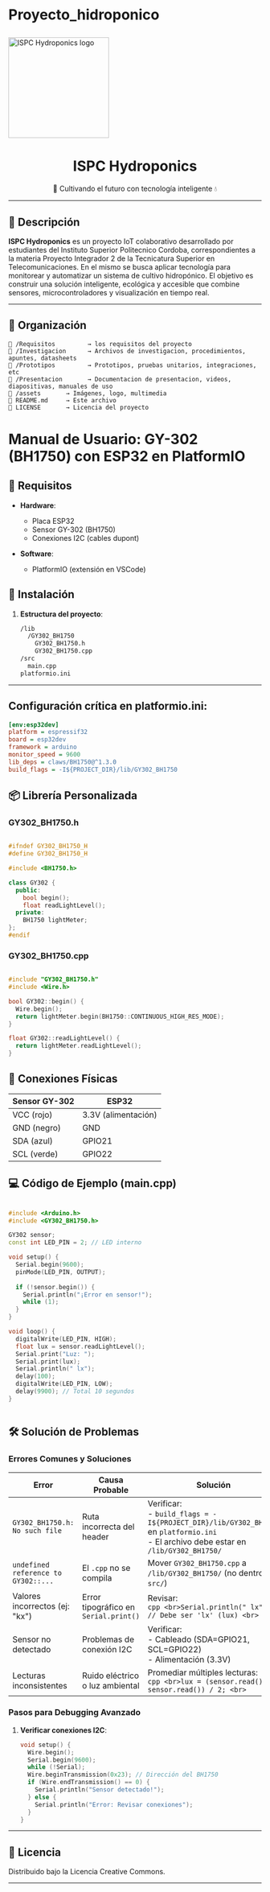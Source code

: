 # Proyecto_hidroponico<p align="center">
  <img src="E-Assets/logo.png" width="200" alt="ISPC Hydroponics logo"/>
</p>

<h1 align="center">ISPC Hydroponics</h1>

<p align="center">
  🌱 Cultivando el futuro con tecnología inteligente 💧
</p>

---

## 📌 Descripción

**ISPC Hydroponics** es un proyecto IoT colaborativo desarrollado por estudiantes del Instituto Superior Politecnico Cordoba, correspondientes a la materia Proyecto Integrador 2 de la Tecnicatura Superior en Telecomunicaciones.
En el mismo se busca aplicar tecnología para monitorear y automatizar un sistema de cultivo hidropónico. 
El objetivo es construir una solución inteligente, ecológica y accesible que combine sensores, microcontroladores y visualización en tiempo real.

---

## 📂 Organización

```
📁 /Requisitos         → los requisitos del proyecto  
📁 /Investigacion      → Archivos de investigacion, procedimientos, apuntes, datasheets 
📁 /Prototipos         → Prototipos, pruebas unitarios, integraciones, etc 
📁 /Presentacion       → Documentacion de presentacion, videos, diapositivas, manuales de uso
📁 /assets       → Imágenes, logo, multimedia  
📄 README.md     → Este archivo  
📄 LICENSE       → Licencia del proyecto
```


# Manual de Usuario: GY-302 (BH1750) con ESP32 en PlatformIO

##  📌 Requisitos
- **Hardware**:
  - Placa ESP32
  - Sensor GY-302 (BH1750)
  - Conexiones I2C (cables dupont)

- **Software**:
  - PlatformIO (extensión en VSCode)  

## 🔧 Instalación
1. **Estructura del proyecto**:
   ```bash
   /lib
     /GY302_BH1750
       GY302_BH1750.h
       GY302_BH1750.cpp
   /src
     main.cpp
   platformio.ini
---

##  Configuración crítica en platformio.ini:  
```ini  
[env:esp32dev]
platform = espressif32
board = esp32dev
framework = arduino
monitor_speed = 9600
lib_deps = claws/BH1750@^1.3.0
build_flags = -I${PROJECT_DIR}/lib/GY302_BH1750  
```    
   


## 📦 Librería Personalizada

### GY302_BH1750.h
```cpp

#ifndef GY302_BH1750_H
#define GY302_BH1750_H

#include <BH1750.h>

class GY302 {
  public:
    bool begin();
    float readLightLevel();
  private:
    BH1750 lightMeter;
};
#endif

```

### GY302_BH1750.cpp

```cpp  

#include "GY302_BH1750.h"
#include <Wire.h>

bool GY302::begin() {
  Wire.begin();
  return lightMeter.begin(BH1750::CONTINUOUS_HIGH_RES_MODE);
}

float GY302::readLightLevel() {
  return lightMeter.readLightLevel();
} 


```   



##  🔌 Conexiones Físicas

| **Sensor GY-302** | **ESP32**       |
|-------------------|-----------------|
| VCC (rojo)        | 3.3V (alimentación) |
| GND (negro)       | GND             |
| SDA (azul)        | GPIO21          |
| SCL (verde)       | GPIO22          |



##  💻 Código de Ejemplo (main.cpp)


```cpp

#include <Arduino.h>
#include <GY302_BH1750.h>

GY302 sensor;
const int LED_PIN = 2; // LED interno

void setup() {
  Serial.begin(9600);
  pinMode(LED_PIN, OUTPUT);
  
  if (!sensor.begin()) {
    Serial.println("¡Error en sensor!");
    while (1);
  }
}

void loop() {
  digitalWrite(LED_PIN, HIGH);
  float lux = sensor.readLightLevel();
  Serial.print("Luz: ");
  Serial.print(lux);
  Serial.println(" lx");
  delay(100);
  digitalWrite(LED_PIN, LOW);
  delay(9900); // Total 10 segundos
}



```   

## 🛠 Solución de Problemas

### Errores Comunes y Soluciones

| **Error**                           | **Causa Probable**                  | **Solución**                                                                 |
|-------------------------------------|--------------------------------------|------------------------------------------------------------------------------|
| `GY302_BH1750.h: No such file`      | Ruta incorrecta del header           | Verificar: <br>- `build_flags = -I${PROJECT_DIR}/lib/GY302_BH1750` en `platformio.ini` <br>- El archivo debe estar en `/lib/GY302_BH1750/` |
| `undefined reference to GY302::...` | El `.cpp` no se compila              | Mover `GY302_BH1750.cpp` a `/lib/GY302_BH1750/` (no dentro de `src/`)       |
| Valores incorrectos (ej: "kx")      | Error tipográfico en `Serial.print()` | Revisar: <br>```cpp <br>Serial.println(" lx"); // Debe ser 'lx' (lux) <br>``` |
| Sensor no detectado                 | Problemas de conexión I2C            | Verificar: <br>- Cableado (SDA=GPIO21, SCL=GPIO22) <br>- Alimentación (3.3V) |
| Lecturas inconsistentes             | Ruido eléctrico o luz ambiental      | Promediar múltiples lecturas: <br>```cpp <br>lux = (sensor.read() + sensor.read()) / 2; <br>``` |

### Pasos para Debugging Avanzado

1. **Verificar conexiones I2C**:
   ```cpp
   void setup() {
     Wire.begin();
     Serial.begin(9600);
     while (!Serial);
     Wire.beginTransmission(0x23); // Dirección del BH1750
     if (Wire.endTransmission() == 0) {
       Serial.println("Sensor detectado!");
     } else {
       Serial.println("Error: Revisar conexiones");
     }
   }  
    ```




---

## 📄 Licencia

Distribuido bajo la Licencia Creative Commons.

---